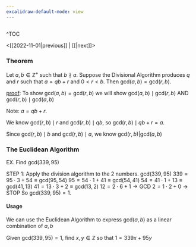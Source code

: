 ```yaml
---
excalidraw-default-mode: view
---
```



```toc

```

^TOC

<[[2022-11-01|previous]] | [[|next]]>

### Theorem

 Let $a,b \in \mathbb{Z}^+$ such that $b\nmid a.$ Suppose the Divisional Algorithm produces $q$ and $r$ such that $a = qb+r$ and $0<r<b.$ Then $\text{gcd}(a,b)=\text{gcd}(r,b).$

<u>proof</u>: To show $\text{gcd}(a,b)=\text{gcd}(r,b)$ we will show $\text{gcd}(a,b)\mid\text{gcd}(r,b)$ AND $\text{gcd}(r,b)\mid\text{gcd}(a,b)$

Note: $a = qb + r.$

We know $\text{gcd}(r,b)\mid r$ and $\text{gcd}(r,b)\mid qb,$ so $\text{gcd}(r,b)\mid qb+r=a.$

Since $\text{gcd}(r,b)\mid b$ and $\text{gcd}(r,b)\mid a,$ we know $\text{gcd}(r,b)|\text{gcd}(a,b)$


### The Euclidean Algorithm

EX. Find $\text{gcd}(339,95)$

STEP 1: Apply the division algorithm to the 2 numbers.
$\text{gcd}(339,95)$
$339 = 95\cdot3+54 \equiv \text{gcd}(95,54)$
$95=54\cdot1+41 \equiv \text{gcd}(54,41)$
$54=41\cdot1+13\equiv \text{gcd}(41,13)$
$41 = 13\cdot3+2 \equiv \text{gcd}(13,2)$
$12 = 2\cdot6+1 \to \text{GCD}$
$2 = 1\cdot 2 + 0 \to \text{STOP}$
So $\text{gcd}(339,95)=1$.


#### Usage
We can use the Euclidean Algorithm to express $\text{gcd}(a,b)$ as a linear combination of  $a,b$

Given $\text{gcd}(339,95)=1,$ find $x,y\in\mathbb{Z}$ so that $1=339x+95y$

